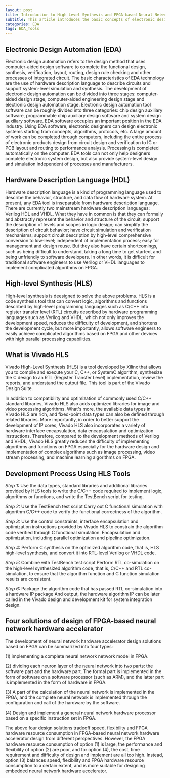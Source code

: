 ```yaml
---
layout: post
title: Introduction to High Level Synthesis and FPGA-based Neural Network Accelerator.md
subtitle: This article introduces the basic concepts of electronic design automation (EDA), hardware description language (HDL) and high-level synthesis (HLS), introduces the basic process of high-level synthesis and several ideas of neural network hardware accelerator design using one of the mainstream HLS tools - Vivado HLS.
categories: EDA
tags: EDA_Tools
---
```


## Electronic Design Automation (EDA)

Electronic design automation refers to the design method that uses computer-aided design software to complete the functional design, synthesis, verification, layout, routing, design rule checking and other processes of integrated circuit. The basic characteristics of EDA technology are the use of hardware description language to describe circuits and support system-level simulation and synthesis. The development of electronic design automation can be divided into three stages: computer-aided design stage, computer-aided engineering design stage and electronic design automation stage. Electronic design automation tool software can be roughly divided into three categories: chip design auxiliary software, programmable chip auxiliary design software and system design auxiliary software. EDA software occupies an important position in the EDA industry. Using EDA software, electronic designers can design electronic systems starting from concepts, algorithms, protocols, etc. A large amount of work can be completed through computers, including the entire process of electronic products design from circuit design and verification to IC or PCB layout and routing to performance analysis. Processing is completed automatically on the computer. EDA tools can not only help designers complete electronic system design, but also provide system-level design and simulation independent of processes and manufacturers.

## Hardware Description Language (HDL)

Hardware description language is a kind of programming language used to describe the behavior, structure, and data flow of hardware system. At present, any EDA tool is inseparable from hardware description language. There are currently two mainstream hardware description languages: Verilog HDL and VHDL. What they have in common is that they can formally and abstractly represent the behavior and structure of the circuit; support the description of levels and scopes in logic design; can simplify the description of circuit behavior; have circuit simulation and verification mechanisms; support circuit description by high-level comprehensive conversion to low-level; independent of implementation process; easy for management and design reuse. But they also have certain shortcomings, such as being difficult to understand, taking a long time to get started, and being unfriendly to software developers. In other words, it is difficult for traditional software engineers to use Verilog or VHDL languages to implement complicated algorithms on FPGA.

## High-level Synthesis (HLS)

High-level synthesis is deesigned to solve the above problems. HLS is a code synthesis tool that can convert logic, algorithms and functions described by high-level programming languages such as C/C++ into register transfer level (RTL) circuits described by hardware programming languages such as Verilog and VHDL, which not only improves the development speed, reduces the difficulty of development, and shortens the development cycle, but more importantly, allows software engineers to easily achieve complicated algorithms based on FPGA and other devices with high parallel processing capabilities.

## What is Vivado HLS

Vivado High-Level Synthesis (HLS) is a tool developed by Xilinx that allows you to compile and execute your C, C++, or SystemC algorithm, synthesize the C design to an RTL (Register Transfer Level) implementation, review the reports, and understand the output file. This tool is part of the Vivado Design Suite.

In addition to compatibility and optimization of commonly used C/C++ standard libraries, Vivado HLS also adds optimized libraries for image and video processing algorithms. What's more, the available data types in Vivado HLS are rich, and fixed-point data types can also be defined through related libraries. More importantly, in order to better support the development of IP cores, Vivado HLS also incorporates a variety of hardware interface encapsulation, data encapsulation and optimization instructions. Therefore, compared to the development methods of Verilog and VHDL, Vivado HLS greatly reduces the difficulty of implementing algorithms and functions on FPGA especially for the hardware design and implementation of complex algorithms such as image processing, video stream processing, and machine learning algorithms on FPGA.

## Development Process Using HLS Tools

*Step 1:* Use the data types, standard libraries and additional libraries provided by HLS tools to write the C/C++ code required to implement logic, algorithms or functions, and write the TestBench script for testing. 

*Step 2:* Use the TestBench test script Carry out C functional simulation with algorithm C/C++ code to verify the functional correctness of the algorithm.  

*Step 3:* Use the control constraints, interface encapsulation and optimization instructions provided by Vivado HLS to constrain the algorithm code verified through C functional simulation. Encapsulation and optimization, including parallel optimization and pipeline optimization.  

*Step 4:* Perform C synthesis on the optimized algorithm code, that is, HLS high-level synthesis, and convert it into RTL-level Verilog or VHDL code.  

*Step 5:* Combine with TestBench test script Perform RTL co-simulation on the high-level synthesized algorithm code, that is, C/C++ and RTL co-simulation, to ensure that the algorithm function and C function simulation results are consistent.  

*Step 6:* Package the algorithm code that has passed RTL co-simulation into a hardware IP package And output, the hardware algorithm IP can be later called in the Vivado design and development kit for system integration design.

## Four solutions of design of FPGA-based neural network hardware accelerator

The development of neural network hardware accelerator design solutions based on FPGA can be summarized into four types:

(1) implementing a complete neural network network model in FPGA.  

(2) dividing each neuron layer of the neural network into two parts: the software part and the hardware part. The formal part is implemented in the form of software on a software processor (such as ARM), and the latter part is implemented in the form of hardware in FPGA.  

(3) A part of the calculation of the neural network is implemented in the FPGA, and the complete neural network is implemented through the configuration and call of the hardware by the software.  

(4) Design and implement a general neural network hardware processor based on a specific instruction set in FPGA. 

The above four design solutions tradeoff speed, flexibility and FPGA hardware resource consumption in FPGA-based neural network hardware accelerator design from different perspectives. However, the FPGA hardware resource consumption of option (1) is large, the performance and flexibility of option (2) are poor, and for option (4), the cost, time requirement and difficulty of design and implement are all too high. Instead, option (3) balances speed, flexibility and FPGA hardware resource consumption to a certain extent, and is more suitable for designing embedded neural network hardware accelerator.
